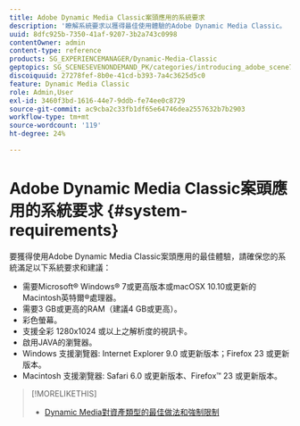 ```yaml
---
title: Adobe Dynamic Media Classic案頭應用的系統要求
description: '瞭解系統要求以獲得最佳使用體驗的Adobe Dynamic Media Classic。 '
uuid: 8dfc925b-7350-41af-9207-3b2a743c0998
contentOwner: admin
content-type: reference
products: SG_EXPERIENCEMANAGER/Dynamic-Media-Classic
geptopics: SG_SCENESEVENONDEMAND_PK/categories/introducing_adobe_scene7
discoiquuid: 27278fef-8b0e-41cd-b393-7a4c3625d5c0
feature: Dynamic Media Classic
role: Admin,User
exl-id: 3460f3bd-1616-44e7-9ddb-fe74ee0c8729
source-git-commit: ac9cba2c33fb1df65e64746dea2557632b7b2903
workflow-type: tm+mt
source-wordcount: '119'
ht-degree: 24%

---
```


# Adobe Dynamic Media Classic案頭應用的系統要求 {#system-requirements}

要獲得使用Adobe Dynamic Media Classic案頭應用的最佳體驗，請確保您的系統滿足以下系統要求和建議：

* 需要Microsoft® Windows® 7或更高版本或macOSX 10.10或更新的Macintosh英特爾®處理器。
* 需要3 GB或更高的RAM（建議4 GB或更高）。
* 彩色螢幕。
* 支援全彩 1280x1024 或以上之解析度的視訊卡。
* 啟用JAVA的瀏覽器。
* Windows 支援瀏覽器: Internet Explorer 9.0 或更新版本；Firefox 23 或更新版本。
* Macintosh 支援瀏覽器: Safari 6.0 或更新版本、Firefox™ 23 或更新版本。

>[!MORELIKETHIS]
>
>* [Dynamic Media對資產類型的最佳做法和強制限制](/help/best-practices-enforced-limits.md)



